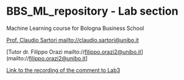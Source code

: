 # BBS_ML_repository - Lab section
 Machine Learning course for Bologna Business School

[Prof. Claudio Sartori mailto://claudio.sartori@unibo.it](mailto://claudio.sartori@unibo.it)

[Tutor dr. Filippo Orazi mailto://filippo.orazi2@unibo.it](mailto://filippo.orazi2@unibo.it]

[Link to the recording of the comment to Lab3](https://we.tl/t-aAHKryOVyA)
